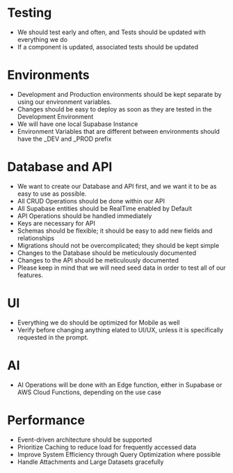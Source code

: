 # Testing
- We should test early and often, and Tests should be updated with everything we do
- If a component is updated, associated tests should be updated
# Environments
- Development and Production environments should be kept separate by using our environment variables.
- Changes should be easy to deploy as soon as they are tested in the Development Environment
- We will have one local Supabase Instance
- Environment Variables that are different between environments should have the _DEV and _PROD prefix
# Database and API
- We want to create our Database and API first, and we want it to be as easy to use as possible.
- All CRUD Operations should be done within our API
- All Supabase entities should be RealTime enabled by Default
- API Operations should be handled immediately
- Keys are necessary for API
- Schemas should be flexible; it should be easy to add new fields and relationships
- Migrations should not be overcomplicated; they should be kept simple
- Changes to the Database should be meticulously documented
- Changes to the API should be meticulously documented
- Please keep in mind that we will need seed data in order to test all of our features.
# UI
- Everything we do should be optimized for Mobile as well
- Verify before changing anything elated to UI/UX, unless it is specifically requested in the prompt.
# AI
- AI Operations will be done with an Edge function, either in Supabase or AWS Cloud Functions, depending on the use case
# Performance
- Event-driven architecture should be supported
- Prioritize Caching to reduce load for frequently accessed data
- Improve System Efficiency through Query Optimization where possible
- Handle Attachments and Large Datasets gracefully